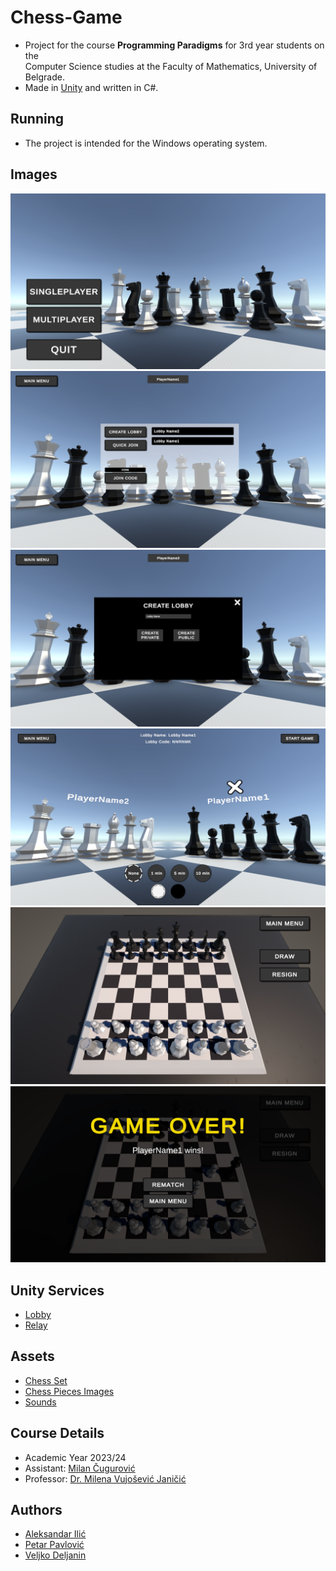# Chess-Game
- Project for the course **Programming Paradigms** for 3rd year students on the  
Computer Science studies at the Faculty of Mathematics, University of Belgrade.
- Made in [Unity](https://unity.com/) and written in C#.

## Running
- The project is intended for the Windows operating system.

## Images
![MainMenuImage](Images/MainMenu.png)
![LobbyImage](Images/Lobby.png)
![LobbyCreationImage](Images/LobbyCreation.png)
![TeamSelectImage](Images/TeamSelect.png)
![GamePlayingImage](Images/GamePlaying.png)
![GameOverImage](Images/GameOver.png)

## Unity Services
- [Lobby](https://unity.com/products/lobby)
- [Relay](https://unity.com/products/relay)

## Assets
- [Chess Set](https://assetstore.unity.com/packages/3d/props/low-poly-chess-set-board-and-timer-216547)
- [Chess Pieces Images](https://commons.wikimedia.org/wiki/Category:SVG_chess_pieces)
- [Sounds](https://www.chess.com/forum/view/general/chessboard-sound-files?page=2#comment-89885805)

## Course Details
- Academic Year 2023/24
- Assistant: [Milan Čugurović](http://poincare.matf.bg.ac.rs/~milan.cugurovic/)
- Professor: [Dr. Milena Vujošević Janičić](http://poincare.matf.bg.ac.rs/~milena/)

## Authors
- [Aleksandar Ilić](https://github.com/acailic02)
- [Petar Pavlović](https://github.com/PetarP02)
- [Veljko Deljanin](https://github.com/VeljkoDeljanin)
